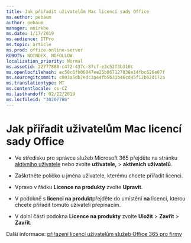 ```yaml
---
title: Jak přiřadit uživatelům Mac licencí sady Office
ms.author: pebaum
author: pebaum
manager: mnirkhe
ms.date: 1/17/2019
ms.audience: ITPro
ms.topic: article
ms.prod: office-online-server
ROBOTS: NOINDEX, NOFOLLOW
localization_priority: Normal
ms.assetid: 22777888-c472-437c-87cf-e3c52f3b310c
ms.openlocfilehash: ec58c6fb06047ee25b867127838e14fbc626e87f
ms.sourcegitcommit: c003a5db7edc3a44fb5b31b46cd45f12b62d172a
ms.translationtype: MT
ms.contentlocale: cs-CZ
ms.lasthandoff: 02/22/2019
ms.locfileid: "30207786"
---
```

# <a name="how-to-assign-office-licenses-to-mac-users"></a>Jak přiřadit uživatelům Mac licencí sady Office

- Ve středisku pro správce služeb Microsoft 365 přejděte na stránku [aktivního uživatele](https://go.microsoft.com/fwlink/p/?linkid=834822) nebo zvolte **uživatele,** \> **aktivních uživatelů**.
    
- Zaškrtněte políčko u jména uživatele, kterému chcete přiřadit licenci.
    
- Vpravo v řádku **Licence na produkty** zvolte **Upravit**.
    
- V podokně s **licenci na produkt**přejděte do umístění **na** licenci, kterou chcete přiřadit tomuto uživateli přepínacím. 
    
- V dolní části podokna **Licence na produkty** zvolte **Uložit** \> **Zavřít** \> **Zavřít**.
    
Další informace: [přiřazení licencí uživatelům služeb Office 365 pro firmy](https://docs.microsoft.com/office365/admin/subscriptions-and-billing/assign-licenses-to-users)
  

